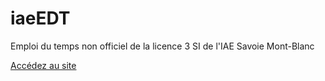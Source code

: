 iaeEDT
======

Emploi du temps non officiel de la licence 3 SI de l'IAE Savoie Mont-Blanc

[Accédez au site](http://edt.thomasgaillard.com/) 